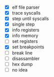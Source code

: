 - [x] elf file parser
- [x] trace syscalls
- [x] step until syscalls
- [x] single step
- [x] info registers
- [x] info memory
- [ ] set registers 
- [x] set breakpoints
- [ ] break line
- [ ] disassambler
- [ ] hex dump
- [ ] no idea
